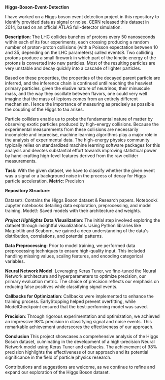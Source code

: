 **Higgs-Boson-Event-Detection**

I have worked on a Higgs boson event detection project in this repository to identify provided data as signal or noise. CERN released this dataset in 2014, based on an official ATLAS full-detector simulation.

**Description**: The LHC collides bunches of protons every 50 nanoseconds within each of its four experiments, each crossing producing a random number of proton-proton collisions (with a Poisson expectation between 10 and 35, depending on the LHC parameters) called events8. Two colliding protons produce a small firework in which part of the kinetic energy of the protons is converted into new particles. Most of the resulting particles are very unstable and decay quickly into a cascade of lighter particles.

Based on these properties, the properties of the decayed parent particle are inferred, and the inference chain is continued until reaching the heaviest primary particles. given the elusive nature of neutrinos, their minuscule mass, and the way they oscillate between flavors, one could very well imagine that the mass of leptons comes from an entirely different mechanism. Hence the importance of measuring as precisely as possible the coupling of the Higgs to tau arises.

Particle colliders enable us to probe the fundamental nature of matter by observing exotic particles produced by high-energy collisions. Because the experimental measurements from these collisions are necessarily incomplete and imprecise, machine learning algorithms play a major role in the analysis of experimental data. The high-energy physics community typically relies on standardized machine learning software packages for this analysis and devotes substantial effort towards improving statistical power by hand-crafting high-level features derived from the raw collider measurements.

**Task**: With the given dataset, we have to classify whether the given event was a signal or a background noise in the process of decay for Higgs particle acceleration.
**Metric**: Precision

**Repository Structure**:

Dataset/: Contains the Higgs Boson dataset & Research papers.
Notebook/: Jupyter notebooks detailing data exploration, preprocessing, and model training.
Model/: Saved models with their architecture and weights.

***Project Highlights***
**Data Visualization**: The initial step involved exploring the dataset through insightful visualizations. Using Python libraries like Matplotlib and Seaborn, we gained a deep understanding of the data's distribution, correlations, and potential patterns.

**Data Preprocessing**: Prior to model training, we performed data preprocessing techniques to ensure high-quality input. This included handling missing values, scaling features, and encoding categorical variables.

**Neural Network Model**: Leveraging Keras Tuner, we fine-tuned the Neural Network architecture and hyperparameters to optimize precision, our primary evaluation metric. The choice of precision reflects our emphasis on reducing false positives while classifying signal events.

**Callbacks for Optimization**: Callbacks were implemented to enhance the training process. EarlyStopping helped prevent overfitting, while ModelCheckpoint ensured that the best-performing model was saved.

**Precision**: Through rigorous experimentation and optimization, we achieved an impressive 98% precision in classifying signal and noise events. This remarkable achievement underscores the effectiveness of our approach.

**Conclusion**
This project showcases a comprehensive analysis of the Higgs Boson dataset, culminating in the development of a high-precision Neural Network model using Keras Tuner and callbacks. The achievement of 98% precision highlights the effectiveness of our approach and its potential significance in the field of particle physics research.

Contributions and suggestions are welcome, as we continue to refine and expand our exploration of the Higgs Boson dataset.
